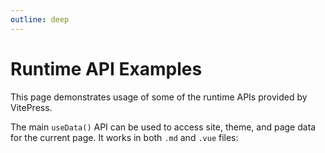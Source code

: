 ```yaml
---
outline: deep
---
```


# Runtime API Examples

<preview path="./demo/Button/Basic.vue" title="基础用法" description="Button 组件的基础用法"></preview>

This page demonstrates usage of some of the runtime APIs provided by VitePress.

The main `useData()` API can be used to access site, theme, and page data for the current page. It works in both `.md` and `.vue` files:
